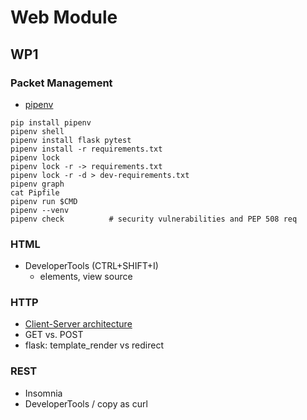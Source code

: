 # Web Module 

## WP1

### Packet Management
* [pipenv](https://realpython.com/pipenv-guide/)

```shell
pip install pipenv
pipenv shell
pipenv install flask pytest
pipenv install -r requirements.txt
pipenv lock
pipenv lock -r -> requirements.txt
pipenv lock -r -d > dev-requirements.txt
pipenv graph
cat Pipfile
pipenv run $CMD
pipenv --venv
pipenv check          # security vulnerabilities and PEP 508 req
```

### HTML
* DeveloperTools (CTRL+SHIFT+I)
    * elements, view source

### HTTP
* [Client-Server architecture](https://docs.google.com/presentation/d/1PUggE2mhGVsbtOd62m82mNX8pl0P5MsmSrFw5G4zBfw/edit#slide=id.p7)
* GET vs. POST
* flask: template_render vs redirect

### REST
* Insomnia
* DeveloperTools / copy as curl

